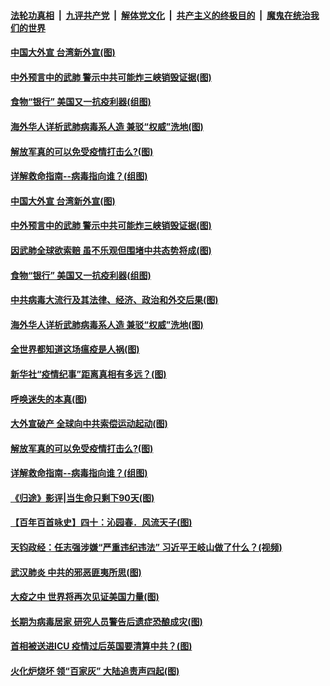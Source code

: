 ####  [法轮功真相](../../../../basic/blob/master/README.md?t=04101001) &nbsp;|&nbsp; [九评共产党](../../../../9ping.md/blob/master/README.md?t=04101001) &nbsp;|&nbsp; [解体党文化](../../../../jtdwh.md/blob/master/README.md?t=04101001)  &nbsp;|&nbsp; [共产主义的终极目的](../../../../gczydzjmd.md/blob/master/README.md?t=04101001) &nbsp;|&nbsp; [魔鬼在统治我们的世界](../../../../mgztzwmdsj.md/blob/master/README.md?t=04101001) 

#### [中国大外宣 台湾新外宣(图)](../pages/p4/929239.md?t=04101001) 

#### [中外预言中的武肺 警示中共可能炸三峡销毁证据(图)](../pages/p4/929222.md?t=04101001) 

#### [食物“银行” 美国又一抗疫利器(组图)](../pages/p4/929242.md?t=04101001) 

#### [海外华人详析武肺病毒系人造 兼驳“权威”洗地(图)](../pages/p4/929233.md?t=04101001) 

#### [解放军真的可以免受疫情打击么?(图)](../pages/p4/929136.md?t=04101001) 

#### [详解救命指南--病毒指向谁？(组图)](../pages/p4/929133.md?t=04101001) 

#### [中国大外宣 台湾新外宣(图)](../pages/p4/929239.md?t=04101001) 

#### [中外预言中的武肺 警示中共可能炸三峡销毁证据(图)](../pages/p4/929222.md?t=04101001) 

#### [因武肺全球欲索赔 虽不乐观但围堵中共态势将成(图)](../pages/p4/929220.md?t=04101001) 

#### [食物“银行” 美国又一抗疫利器(组图)](../pages/p4/929242.md?t=04101001) 

#### [中共病毒大流行及其法律、经济、政治和外交后果(图)](../pages/p4/929237.md?t=04101001) 

#### [海外华人详析武肺病毒系人造 兼驳“权威”洗地(图)](../pages/p4/929233.md?t=04101001) 

#### [全世界都知道这场瘟疫是人祸(图)](../pages/p4/929153.md?t=04101001) 

#### [新华社“疫情纪事”距离真相有多远？(图)](../pages/p4/929151.md?t=04101001) 

#### [呼唤迷失的本真(图)](../pages/p4/929144.md?t=04101001) 

#### [大外宣破产 全球向中共索偿运动起动(图)](../pages/p4/929139.md?t=04101001) 

#### [解放军真的可以免受疫情打击么?(图)](../pages/p4/929136.md?t=04101001) 

#### [详解救命指南--病毒指向谁？(组图)](../pages/p4/929133.md?t=04101001) 

#### [《归途》影评|当生命只剩下90天(图)](../pages/p4/929125.md?t=04101001) 

#### [【百年百首咏史】四十：沁园春．风流天子(图)](../pages/p4/929104.md?t=04101001) 

#### [天钧政经：任志强涉嫌“严重违纪违法” 习近平王岐山做了什么？(视频)](../pages/p4/929002.md?t=04101001) 

#### [武汉肺炎 中共的邪恶匪夷所思(图)](../pages/p4/929015.md?t=04101001) 

#### [大疫之中 世界将再次见证美国力量(图)](../pages/p4/929014.md?t=04101001) 

#### [长期为病毒居家 研究人员警告后遗症恐酿成灾(图)](../pages/p4/929011.md?t=04101001) 

#### [首相被送进ICU 疫情过后英国要清算中共？(图)](../pages/p4/929007.md?t=04101001) 

#### [火化炉烧坏 领“百家灰” 大陆追责声四起(图)](../pages/p4/929019.md?t=04101001) 

